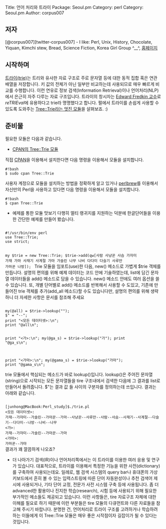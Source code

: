 Title:    언어 처리와 트라이
Package:  Seoul.pm
Category: perl
Category: Seoul.pm
Author:   corpus007

저자
-----

[@corpus007][twitter-corpus007] - I like:
Perl, Unix, History, Chocolate, Yiquan, Kimchi stew, Bread, Science Fiction, Korea Girl Group ^__^,
[홈페이지][home-corpus007]


시작하며
---------

[트라이(trie)][wiki-trie]는 트리와 유사한 자료 구조로
주로 문자열 등에 대한 동적 집합 혹은 연관 배열을 저장합니다.
키 값의 전체가 아닌 일부만 비교하는데 사용되므로 매우 빠르게 비교를 수행합니다.
이런 연유로 정보 검색(Information Retrieval)이나 언어처리(NLP)에서
은근히 자주 다루는 자료 구조입니다.
트라이의 창시자는 [Edward Fredkin 교수][wiki-fredkin]로
*reTRIEval*에 유용하다고 trie라 명명했다고 합니다.
펄에서 트라이를 손쉽게 사용할 수 있도록 도와주는
[Tree::Trie라는 멋진 모듈][cpan-tree-trie]을 살펴보죠. :)


준비물
-------

필요한 모듈은 다음과 같습니다.

- [CPAN의 Tree::Trie 모듈][cpan-tree-trie]

직접 [CPAN][cpan]을 이용해서 설치한다면 다음 명령을 이용해서 모듈을 설치합니다.

    #!bash
    $ sudo cpan Tree::Trie

사용자 계정으로 모듈을 설치하는 방법을 정확하게 알고 있거나
[perlbrew][home-perlbrew]를 이용해서 자신만의 Perl을 사용하고 있다면
다음 명령을 이용해서 모듈을 설치합니다.

    #!bash
    $ cpan Tree::Trie


* 예제를 통한 모듈 맛보기
다행히 멀티 랭귀지를 지원하는 덕분에 한글단어들을 이용한 간단한 예제를 만들어 봤습니다.
<code>
#!/usr/bin/env perl
use Tree::Trie;
use strict;

my $trie = new Tree::Trie;
$trie->add(qw[사람 사냥꾼 사슴 가자미 가재 가마 사재기 사계절
가마 가솔린 나무 나비 다다미 다슬기 사루만 가마꾼 나방]);
</code>
Trie 모듈을 임포트(use)한 다음,  new() 메소드로 가볍게 $trie 객체를 만듭니다.
설명의 편의를 위해 예제 데이터는 코드 안에 기술하였는데, list에 담긴 문자열 데이터들을 add() 메소드로
담을 수 있습니다.
new() 메소드 안에도 여러 옵션을 쓸 수 있습니다. 
또, 개별 단어별로 add() 메소드를 반복해서 사용할 수 도있고, 기존에 만들어진 trie 객체를 추가(add_all 메소드)할 
수도 있습니다만,  설명의 편의를 위해 생략하니 더 자세한 사항은 문서를 참조해 주세요

<code>
my(@all) = $trie->lookup("");
$" = "--";
print "<모든 데이터셋>:\n";
print "@all\n";

print "<가>:\n";
my(@ga_s) = $trie->lookup("가");
print "@ga_s\n";

print "<가마>:\n";
my(@gama_s) = $trie->lookup("가마");
print "@gama_s\n";
</code>

trie 모듈에서 핵심되는 메소드가 바로 lookup()입니다. lookup()은 주어진 문자열(string)으로 시작되는 모든 문자열들을
tire 구조내에서 검색한 다음에 그 결과를 list로 만들어서 돌려줍니다.
$"는 결과 값 들 사이의 구분자를 정의하는데 쓰입니다.
결과는 아래와 같습니다.

<code>
[junhong@MacBook:Perl_study]$./trie.pl 
<모든 데이터셋>:
가재--가자미--가솔린--가마꾼--가마--사냥꾼--사루만--사람--사슴--사재기--사계절--다슬기--다다미--나방--나비--나무
<가>:
가재--가자미--가솔린--가마꾼--가마
<가마>:
가마꾼--가마
</code>
결과가 꽤 깔끔하게 나오죠?

* 더 나아가기
검색(IR)이나 언어처리쪽에서는 이 트라이를 이용한 여러 응용 및 연구가 있습니다.
대표적으로, 트라이를 이용해서 특정한 기능을 위한 사전(dictionary)를 구축하여 사용되는데요. 
일례로, 웹 검색 시스템의 query bar나 휴대폰의 가상 키보드에서 흔히 볼 수 있는 입력스트링에 따른 단어 자동완성이나
추천 검색어 제시에 사용되거나, 기타 단어 교정, 전문가 사전 시스템 구축 등에 사용됩니다.
좀 더 advanced한 활용이나 진지한 학습(research), 시험 등에 사용되기 위해 필요한 부가적인 메소들도 제공되고 있습니다.
이런 사항들은, tire 자료구조 자체에 대한 이해를 필요로 하기 때문에 이런 부분들은 tire 모듈의 다큐먼트와 다른 자료들을 
참고해 주시기 바랍니다.
분명한 건, 언어처리로 트라이 구조를 고려하거나 학습하려 하는 이들에게 이 Tree::Trie 모듈은 매우 좋은 시작점이자 길잡이가 될 수 있다는 것입니다.
 

[cpan-tree-trie]:       https://metacpan.org/module/Tree::Trie
[cpan]:                 http://www.cpan.org/
[home-corpus007]:       http://corpus.egloos.com/
[home-perlbrew]:        http://perlbrew.pl/
[wiki-fredkin]:         http://en.wikipedia.org/wiki/Edward_Fredkin
[wiki-trie]:            http://en.wikipedia.org/wiki/Trie
